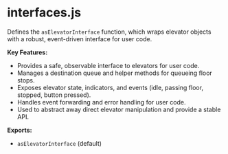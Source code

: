 # interfaces.js

Defines the `asElevatorInterface` function, which wraps elevator objects with a robust, event-driven interface for user
code.

<!-- START doctoc generated TOC please keep comment here to allow auto update -->
<!-- END doctoc generated TOC please keep comment here to allow auto update -->

**Key Features:**

- Provides a safe, observable interface to elevators for user code.
- Manages a destination queue and helper methods for queueing floor stops.
- Exposes elevator state, indicators, and events (idle, passing floor, stopped, button pressed).
- Handles event forwarding and error handling for user code.
- Used to abstract away direct elevator manipulation and provide a stable API.

**Exports:**

- `asElevatorInterface` (default)
